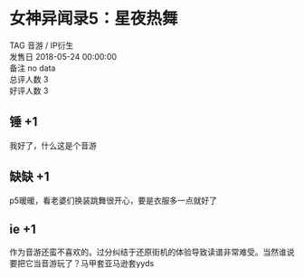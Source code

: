 



# 女神异闻录5：星夜热舞
  
TAG 音游 / IP衍生  
发售日 2018-05-24 00:00:00  
备注 no data  
总评人数 3  
好评人数 3
## 锤 +1


我好了，什么这是个音游
## 缺缺 +1


p5暖暖，看老婆们换装跳舞很开心，要是衣服多一点就好了
## ie +1


作为音游还蛮不喜欢的。过分纠结于还原街机的体验导致读谱非常难受。当然谁说要把它当音游玩了？马甲套亚马逊套yyds